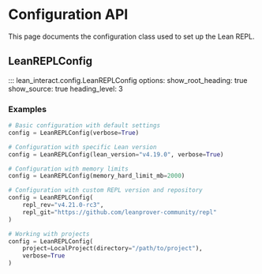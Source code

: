 # Configuration API

This page documents the configuration class used to set up the Lean REPL.

## LeanREPLConfig

::: lean_interact.config.LeanREPLConfig
    options:
      show_root_heading: true
      show_source: true
      heading_level: 3

### Examples

```python
# Basic configuration with default settings
config = LeanREPLConfig(verbose=True)

# Configuration with specific Lean version
config = LeanREPLConfig(lean_version="v4.19.0", verbose=True)

# Configuration with memory limits
config = LeanREPLConfig(memory_hard_limit_mb=2000)

# Configuration with custom REPL version and repository
config = LeanREPLConfig(
    repl_rev="v4.21.0-rc3",
    repl_git="https://github.com/leanprover-community/repl"
)

# Working with projects
config = LeanREPLConfig(
    project=LocalProject(directory="/path/to/project"),
    verbose=True
)
```
